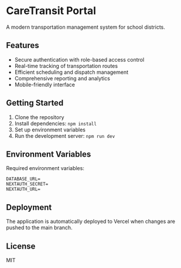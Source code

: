 # CareTransit Portal

A modern transportation management system for school districts.

## Features

- Secure authentication with role-based access control
- Real-time tracking of transportation routes
- Efficient scheduling and dispatch management
- Comprehensive reporting and analytics
- Mobile-friendly interface

## Getting Started

1. Clone the repository
2. Install dependencies: `npm install`
3. Set up environment variables
4. Run the development server: `npm run dev`

## Environment Variables

Required environment variables:

```env
DATABASE_URL=
NEXTAUTH_SECRET=
NEXTAUTH_URL=
```

## Deployment

The application is automatically deployed to Vercel when changes are pushed to the main branch.

## License

MIT
